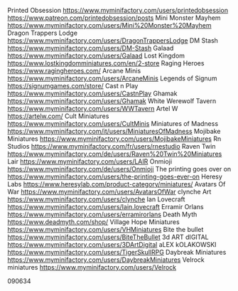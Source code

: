 Printed Obsession
https://www.myminifactory.com/users/printedobsession
https://www.patreon.com/printedobsession/posts
Mini Monster Mayhem
https://www.myminifactory.com/users/Mini%20Monster%20Mayhem
Dragon Trappers Lodge
https://www.myminifactory.com/users/DragonTrappersLodge
DM Stash
https://www.myminifactory.com/users/DM-Stash
Galaad
https://www.myminifactory.com/users/Galaad
Lost Kingdom
https://www.lostkingdomminiatures.com/en/2-store
Raging Heroes
https://www.ragingheroes.com/
Arcane Minis
https://www.myminifactory.com/users/ArcaneMinis
Legends of Signum
https://signumgames.com/store/
Cast n Play
https://www.myminifactory.com/users/CastnPlay
Ghamak
https://www.myminifactory.com/users/Ghamak
White Werewolf Tavern
https://www.myminifactory.com/users/WWTavern
Artel W
https://artelw.com/
Cult Miniatures
https://www.myminifactory.com/users/CultMinis
Miniatures of Madness
https://www.myminifactory.com/it/users/MiniaturesOfMadness
Mojibake Miniatures
https://www.myminifactory.com/users/MojibakeMiniatures
Rn Studios
https://www.myminifactory.com/fr/users/rnestudio
Raven Twin
https://www.myminifactory.com/de/users/Raven%20Twin%20Miniatures
Lair
https://www.myminifactory.com/users/LAIR
Onmioji
https://www.myminifactory.com/de/users/Onmioji
The printing goes over on
https://www.myminifactory.com/users/the-printing-goes-ever-on
Heresy Labs
https://www.heresylab.com/product-category/miniatures/
Avatars Of War
https://www.myminifactory.com/users/AvatarsOfWar
clynche Art
https://www.myminifactory.com/users/clynche
Ian Lovecraft
https://www.myminifactory.com/users/Iain.lovecraft
Erramir Orlans
https://www.myminifactory.com/users/erramirorlans
Death Myth
https://www.deadmyth.com/shop/
Village Hope Miniatures
https://www.myminifactory.com/users/VHMiniatures
Bite the bullet
https://www.myminifactory.com/users/BiteTheBullet
3d ART dIGITAL
https://www.myminifactory.com/users/3DArtDigital
aLEX kOLAKOWSKI
https://www.myminifactory.com/users/TigerSkullRPG
Daybreak Miniatures
https://www.myminifactory.com/users/DaybreakMiniatures
Velrock miniatures
https://www.myminifactory.com/users/Velrock

090634

